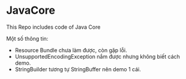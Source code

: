 # JavaCore
This Repo includes code of Java Core

Một số thông tin:
  - Resource Bundle chưa làm được, còn gặp lỗi.
  - UnsupportedEncodingException nắm được nhưng không biết cách demo.
  - StringBuilder tương tự StringBuffer nên demo 1 cái.
